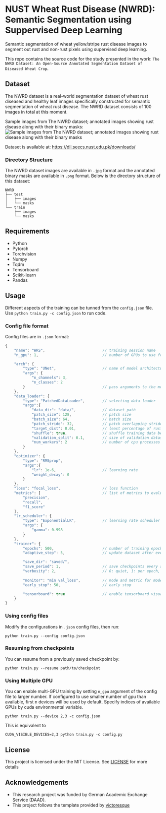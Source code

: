 # NUST Wheat Rust Disease (NWRD): Semantic Segmentation using Suppervised Deep Learning
Semantic segmentation of wheat yellow/stripe rust disease images to segment out rust and non-rust pixels using supervised deep learning.

This repo contains the source code for the study presented in the work:
`The NWRD Dataset: An Open-Source Annotated Segmentation Dataset of Diseased Wheat Crop`.

## Dataset
The NWRD dataset is a real-world segmentation dataset of wheat rust diseased and healthy leaf images specifically constructed for semantic segmentation of wheat rust disease.
The NWRD dataset consists of 100 images in total at this moment.

Sample images from The NWRD dataset; annotated images showing rust disease along with their binary masks:
![Sample images from The NWRD dataset; annotated images showing rust disease along with their binary masks](https://github.com/saadulkh/nwrd/assets/38633812/c8677336-82a0-4637-a3f8-61f5cedbad37)


Dataset is available at: https://dll.seecs.nust.edu.pk/downloads/

### Directory Structure
The NWRD dataset images are available in `.jpg` format and the annotated binary masks are available in `.png` format. Below is the directory structure of this dataset:
```
NWRD
├── test
│   ├── images
│   └── masks
└── train
    ├── images
    └── masks
```


## Requirements
* Python
* Pytorch
* Torchvision
* Numpy
* Tqdm
* Tensorboard
* Scikit-learn
* Pandas

## Usage
Different aspects of the training can be tunned from the `config.json` file.
Use `python train.py -c config.json` to run code.

### Config file format
Config files are in `.json` format:
```javascript
{
    "name": "WRS",                          // training session name
    "n_gpu": 1,                             // number of GPUs to use for training.

    "arch": {
        "type": "UNet",                     // name of model architecture to train
        "args": {
            "n_channels": 3,
            "n_classes": 2
        }                                   // pass arguments to the model
    },
    "data_loader": {
        "type": "PatchedDataLoader",        // selecting data loader
        "args":{
            "data_dir": "data/",            // dataset path
            "patch_size": 128,              // patch size
            "batch_size": 64,               // batch size
            "patch_stride": 32,             // patch overlapping stride
            "target_dist": 0.01,            // least percentage of rust pixels in a patch
            "shuffle": true,                // shuffle training data before
            "validation_split": 0.1,        // size of validation dataset. float(portion) or int(number of samples)
            "num_workers": 2                // number of cpu processes to be used for data loading
        }
    },
    "optimizer": {
        "type": "RMSprop",
        "args":{
            "lr": 1e-6,                     // learning rate
            "weight_decay": 0
        }
    },
    "loss": "focal_loss",                   // loss function
    "metrics": [                            // list of metrics to evaluate
        "precision",
        "recall",
        "f1_score"
    ],
    "lr_scheduler": {
        "type": "ExponentialLR",            // learning rate scheduler
        "args": {
            "gamma": 0.998
        }
    },
    "trainer": {
        "epochs": 500,                      // number of training epochs
        "adaptive_step": 5,                 // update dataset after every adaptive_step epochs

        "save_dir": "saved/",
        "save_period": 1,                   // save checkpoints every save_period epochs
        "verbosity": 2,                     // 0: quiet, 1: per epoch, 2: full
        
        "monitor": "min val_loss",          // mode and metric for model performance monitoring. set 'off' to disable.
        "early_stop": 50,                   // early stop

        "tensorboard": true                 // enable tensorboard visualization
    }
}
```

### Using config files
Modify the configurations in `.json` config files, then run:

  ```
  python train.py --config config.json
  ```

### Resuming from checkpoints
You can resume from a previously saved checkpoint by:

  ```
  python train.py --resume path/to/checkpoint
  ```

### Using Multiple GPU
You can enable multi-GPU training by setting `n_gpu` argument of the config file to larger number.
If configured to use smaller number of gpu than available, first n devices will be used by default.
Specify indices of available GPUs by cuda environmental variable.
  ```
  python train.py --device 2,3 -c config.json
  ```
  This is equivalent to
  ```
  CUDA_VISIBLE_DEVICES=2,3 python train.py -c config.py
  ```
## License
This project is licensed under the MIT License. See  [LICENSE](LICENSE) for more details

## Acknowledgements
* This research project was funded by German Academic Exchange Service (DAAD).
* This project follows the template provided by [victoresque](https://github.com/victoresque/pytorch-template)
